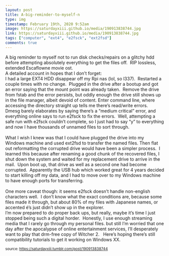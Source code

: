 ```yaml
---
layout: post
title: A-big-reminder-to-myself-n
type: img
timestamp: February 19th, 2020 9:52am
image: https://saturdayxiii.github.io/media/190913838744.jpg
link: https://saturdayxiii.github.io/media/190913838744.jpg
tags: ["computer", "ext4", "e2fsck", "ext2fsd"]
comments: true
---
```


A big reminder to myself not to run disk checks/repairs on a glitchy hdd before attempting absolutely everything to get the files off.  RIP lossless, extended Escaflowne movie ost.<br/>
A detailed account in hopes that I don’t forget:<br/>I had a large EXT4 HDD disappear off my Rpi nas (lol, so l337).  Restarted a couple times with no change.  Plugged in the drive after a bootup and got an error saying that the mount point was already taken.  Remove the drive from fstab and the error persists, but oddly enough the drive still shows up in the file manager, albeit devoid of content.
Enter command line, where accessing the directory straight up tells me there’s read/write errors.  Dmesg barely elaborates by saying there’s a “medium critical” error, and everything online says to run e2fsck to fix the errors.  Well, attempting a safe run with e2fsck couldn’t complete, so I just had to say “y” to everything and now I have thousands of unnamed files to sort through.<br/><br/>What I wish I knew was that I could have plugged the drive into my Windows machine and used ext2fsd to transfer the named files. Then flat out reformatting the corrupted drive would have been a simpler process.  I learned this because after renaming a good chunk of the recovered files, I shut down the system and waited for my replacement drive to arrive in the mail.  Upon boot up, that drive as well as a second one had become corrupted.  Apparently the USB hub which worked great for 4 years decided to start killing off my data, and I had to move over to my Windows machine to have enough ports for transferring.<br/><br/>One more caveat though: it seems e2fsck doesn’t handle non-english characters well.  I don’t know what the exact conditions are, because some files made it through, but about 80% of my files with Japanese names, or accented é’s just didn’t show up in the explorer.  <br/>
I’m now prepared to do proper back ups, but really, maybe it’s time I just stopped being such a digital horder.  Honestly, I use enough streaming media that I rarely go through my personal files. but still I’m worried that one day after the apocalypse of online entertainment services, I’ll desperately want to play that drm-free copy of Witcher 2.   Here’s hoping there’s still compatibility tutorials to get it working on Windows XX.<br/>
 
  
<small>source: https://saturdayxiii.tumblr.com/post/190913838744</small>